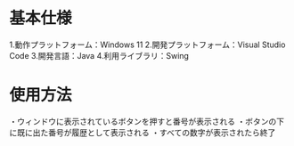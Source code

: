 # 基本仕様
1.動作プラットフォーム：Windows 11
2.開発プラットフォーム：Visual Studio Code
3.開発言語：Java
4.利用ライブラリ：Swing

# 使用方法
・ウィンドウに表示されているボタンを押すと番号が表示される
・ボタンの下に既に出た番号が履歴として表示される
・すべての数字が表示されたら終了
